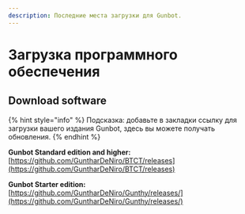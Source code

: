 ```yaml
---
description: Последние места загрузки для Gunbot.
---
```


# Загрузка программного обеспечения

## Download software

{% hint style="info" %}
Подсказка: добавьте в закладки ссылку для загрузки вашего издания Gunbot, здесь вы можете получать обновления.
{% endhint %}

**Gunbot Standard edition and higher:** [https://github.com/GuntharDeNiro/BTCT/releases](https://github.com/GuntharDeNiro/BTCT/releases)​

**Gunbot Starter edition:** [https://github.com/GuntharDeNiro/Gunthy/releases/](https://github.com/GuntharDeNiro/Gunthy/releases/)​





